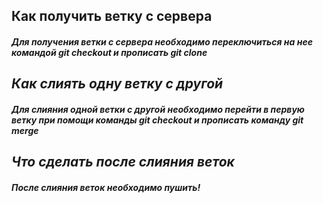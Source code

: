<h2>Как получить ветку с сервера
<h5>Для получения ветки с сервера необходимо переключиться на нее командой git checkout <name> и прописать git clone <url>
<h2>Как слиять одну ветку с другой
<h5>Для слияния одной ветки с другой необходимо перейти в первую ветку при помощи команды git checkout <name1> и прописать команду git merge <name2>
<h2>Что сделать после слияния веток
<h5>После слияния веток необходимо пушить!